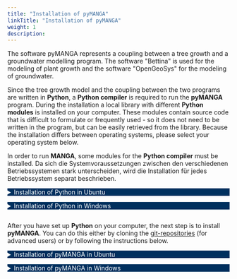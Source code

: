 ```yaml
---
title: "Installation of pyMANGA"
linkTitle: "Installation of pyMANGA"
weight: 1
description: 
---
```

<head>
<style type="text/css">
<!--
details summary {color: white; background: #00305E; margin-bottom: 1em;}
-->
</style>
</head>

The software pyMANGA represents a coupling between a tree growth and a groundwater modelling program. The software "Bettina" is used for the modeling of plant growth and the software "OpenGeoSys" for the modeling of groundwater.

Since the tree growth model and the coupling between the two programs are written in **Python**, a **Python compiler** is required to run the **pyMANGA** program. During the installation a local library with different **Python modules** is installed on your computer. These modules contain source code that is difficult to formulate or frequently used - so it does not need to be written in the program, but can be easily retrieved from the library. Because the installation differs between operating systems, please select your operating system below.


In order to run **MANGA**, some modules for the **Python compiler** must be installed. Da sich die Systemvoraussetzungen zwischen den verschiedenen Betriebssystemen stark unterscheiden, wird die Installation für jedes Betriebssystem separat beschrieben.

<details>
<summary>Installation of Python in Ubuntu</summary>
<p>

**Ubuntu 18.04** includes a first installation of (**Python 2** and) **Python 3** by default. In order to check which version is currently on the computer, after opening a new terminal window with the key combination **"CTRL + Alt + T "**, a version query can be started with the command:

	• python3 -V 

It is recommended to update the package directory of the operating system first. To update the current version, you can use the commands 

	• sudo apt update
 
and 

	• sudo apt -y upgrade 

to update the whole system - and thus the **Python 3** package.
The updated version can be checked again via the command

	• python3 -V

If unexpected problems occur, you can use the command

	• sudo apt-get install python3

to (re)install the package.
</p>
</details>

<details>
<summary>Installation of Python in Windows</summary>
<p>

To run **MANGA** (Mangrove groundwater salinity feedback model), you must first obtain an **interpreter** for the **Python** programming language. An example would be **python<sup>T</sup><sup>M</sup>**. To do this, open your browser and go to ***Python.org***. In the drop-down menu under ***Download*** you will find the current release version for your operating system of **Python** (this manual describes the procedure for Windows, see <a href="/docs/getting_started/installation/#Figure_1">Figure 1</a>).

<figure>
<a name="Figure_1"></a>
<img src="/pictures/Auswahl_Menue_zum_Downloaden_der_Windows_Variante_von_pythonTM.jpg">
<figcaption><font size = "1"><i><b>Figure 1: </b>Selection menu for downloading the Windows variant of python<sup>T</sup><sup>M</sup>.</i></font></figcaption>
</figure><p>

<figure>
<a name="Figure_2"></a>
<img src="/pictures/zu_waehlender_Link_für_das_Downloaden_von_python-3_7_7.jpg">
<figcaption><font size = "1"><i><b>Figure 2: </b>link to be chosen for downloading python-3.7.7</i></font></figcaption>
</figure><p>

Execute the downloaded file (***python-3.7.7-amd64.exe***) like a normal Windows exe and install it on your computer (see <a href="/docs/getting_started/installation/#Figure_3">Figure 3</a>). 

<figure>
<a name="Figure_3"></a>
<img src="/pictures/Ausfuehrung_der_Windows_exe_von_Python_3_7_7.jpg">
<figcaption><font size = "1"><i><b>Figure 3: </b>Running the Windows exe of Python 3.7.7.</i></font></figcaption>
</figure><p>

This completes the **Python** installation. 
<!-- To start **MANGA** some additional preparations have to be made. Go to the subdirectory Preparation and select the appropriate file before your operating system. -->
</p>
</details>


After you have set up **Python** on your computer, the next step is to install **pyMANGA**. You can do this either by cloning the [git-repositories](https://github.com/jbathmann/pyMANGA/ "https://github.com/jbathmann/pyMANGA/") (for advanced users) or by following the instructions below.
</p>

<details>
<summary >Installation of pyMANGA in Ubuntu</summary>
<p>

In order to run **pyMANGA**, you may need to install modules that are not yet in the **Python** library but are required by pyMANGA. Since **Python** also plays an important role in the **Ubuntu** operating system, the pre-installed library is very extensive. Therefore it is recommended to install the program first and to install any missing modules after the first execution of the program - **pyMANGA** will tell you which modules are needed.

The current version of **pyMANGA** can be found on this [homepage](https://github.com/jbathmann/pyMANGA/ "https://github.com/jbathmann/pyMANGA/"). Download the source code of the program as shown in <a href="/docs/getting_started/installation/#Figure_4">Figure 4</a> as zip file.

<figure>
<a name="Figure_4"></a>
<img src="/pictures/ubuntu_download.png">
<figcaption><font size = "1"><i><b>Figure 4: </b>Download of <b>pyMANGA</b> as zip-file

</i></font></figcaption>
</figure><p>

This zip file must now be unpacked to any location. Make sure that there are no spaces and no umlauts (like ä,ö,ü,ß) in the file path.

The program is now executable. Open a terminal window with the key combination **Ctrl + Alt + T** and navigate to the main level of the program. Alternatively, you can also choose the graphical way by navigating to the location via Files. There you can open the console by right-clicking and in the menu that opens, you have to use the field "Open in Terminal" to open a terminal window, where you are already in the main level of the program.

<figure>
<a name="Figure_5"></a>
<img src="/pictures/ubuntu_Hauptebene_pyMANGA.png">
<figcaption><font size = "1"><i><b>Figure 5: </b> Main level of pyMANGA</i></font></figcaption>
</figure><p>

By typing 

	• python main.py

the program will now be started. If **pyMANGA** cannot yet be executed due to missing modules in the local Python library - as mentioned at the beginning - one of the missing packages is displayed in an error message. For the installation of **Python modules**, **pip** ("Pip installs Python") is suitable. By opening a terminal window (key combination **Ctrl + Alt + T**) and entering the command

	• sudo apt-get install python3-pip

pip can be installed.

To add a **Python module** to the library with **pip** the following command must be entered into a terminal:

	• pip3 install name_of_the_module

If **pyMANGA** for example showed the **Python module** "vtk" as missing on first execution, it can be installed by typing the following into the console:

	• pip3 install vtk

After the missing module is installed, restart **pyMANGA**. If any other **Python modules** are missing now, **pyMANGA** will again output one of them as missing prerequisite. Repeat this step until all **Python modules** are installed. If this is the case, **pyMANGA** should output a 13-line text. In the last line is written the following error message: "Wrong usage of pyMANGA. Type "python main.py -h". Even if you get this error message first, it means that **pyMANGA** is installed and is runable correctly. The calculation of a first example setup is explained in the section  <a href="/docs/getting_started/first_applications_of_pymanga/">First Applications of pyMANGA</a> of this short tutorial.
</p>
</details>


<details>
<summary>Installation of pyMANGA in Windows</summary>
<p>

To be able to run **MANGA**, some modules for the **Python Compiler** must be installed. You have to open the **prompt** for this. You can easily find it by searching for it by typing **"Command Prompt"** and opening it with a **mouse click**. Since MANGA is a line program, everything happens at the command prompt (see <a href="/docs/getting_started/installation/#Figure_6">Figure 6</a>).

<figure>
<a name="Figure_6"></a>
<img src="/pictures/oeffnen_der_Eingabeaufforderung.jpg">
<figcaption><font size = "1"><i><b>Figure 6 :</b>open the command prompt.</i></font></figcaption>
</figure><p>

Now the following modules ***numpy***, ***vtk***, ***lxml*** and ***matplotlib*** must be installed. We start with the **module** ***numpy***. Type the code shown in the **prompt** to install the **module** (see <a href="/docs/getting_started/installation/#Figure_7">Figure 7</a>).

	• py -3.7 -m pip install numpy						     		[1]

<figure>
<a name="Figure_7"></a>
<img src="/pictures/Beispielhafte_Installation_des_Moduls_numpy.jpg">
<figcaption><font size = "1"><i><b>Figure 7: </b> Exemplary installation of the numpy module.</i></font></figcaption>
</figure><p>

Do the same for the other three **modules** with the following code

	• py -3.7 -m pip install vtk						     		[2]
	• py -3.7 -m pip install lxml					  	     		[3]
	• py -3.7 -m pip install matplotlib					     		[4]

Note: If the prompt says that ***pip*** is not up to date, you can use **upgrade** ***pip*** to update it. However, this is not mandatory.

Some explenations: ***py*** means you are calling **Python**. Where **-3.7** is the version you are using. ***-m*** means you are calling a module, in this case ***pip***, which is used to install other **modules**. Finally, the **module** **name** of the **module** to be installed follows. Now the preparations for using the **compiler** are finished. As a next step you have to download the program **MANGA***, if you haven't done so already. To do this, go to the following website [**Link**](https://github.com/jbathmann/pyMANGA/ "https://github.com/jbathmann/pyMANGA/") and download the program as a zip file and save it on your computer (see <a href="/docs/getting_started/installation/#Figure_8">Figure 8</a>).

<figure>
<a name="Figure_8"></a>
<img src="/pictures/Download_von_pyMANGA.jpg">
<figcaption><font size = "1"><i><b>Figure 8: </b> Download from pyMANGA.</i></font></figcaption>
</figure><p>

Then unzip the file (***pyMANGA-master.zip***) to your desktop. It contains all the program components of **MANGA**, including ***main.py***, which is the execution file that must be called to execute the program. To do so, open the **folder** and **right-click** in an empty area of the **folder** to open the command **prompt** (see <a href="/docs/getting_started/installation/#Figure_9">Figure 9</a>) and enter the following code.

	• py main.py -h								     		[5]

Again, ***py*** means Python is called, ***main.py*** represents the file to be called, and ***-h*** calls the help.

<figure>
<a name="Figure_9"></a>
<img src="/pictures/oeffnen_der_Eingabeaufforderung_im_pyMANGA_Ordner.jpg">
<figcaption><font size = "1"><i><b>Figure 9: </b> open the command prompt in the pyMANGA folder.</i></font></figcaption>
</figure><p>

Note: The command **prompt** is called in the **folder** so that the **folder path** does not have to be entered each time. On Windows 10, this is only possible by downloading ***cmd add to context menu.zip*** from the following [web page](https://www.giga.de/downloads/windows-10/tipps/windows-10-wieder-die-eingabeaufforderung-im-kontextmenue-anzeigen/ "https://www.giga.de/downloads/windows-10/tipps/windows-10-wieder-die- prompt in-context menu-display/") and running it as described on the page. Alternatively, you can use Command **Prompt**, which you can find in Windows **Search** with the search term **"Command Prompt"**, and specify the complete file path, which in this example is ***C:\Users\...\Desktop\pyMANGA-master***. To find your file path, **right-click** on the ***pyMANGA-master*** **folder** and go to **Properties**. Here you will find the information about the location of the folder to which you have to add a \ to the **name** of the **folder**

</p>
</details>
      
